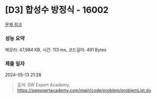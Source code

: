 # [D3] 합성수 방정식 - 16002 

[문제 링크](https://swexpertacademy.com/main/code/problem/problemDetail.do?contestProbId=AYYAGCNKPgIDFARc) 

### 성능 요약

메모리: 47,984 KB, 시간: 113 ms, 코드길이: 491 Bytes

### 제출 일자

2024-05-13 21:28



> 출처: SW Expert Academy, https://swexpertacademy.com/main/code/problem/problemList.do